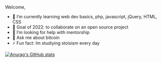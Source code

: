 Welcome,

<!--
**maxrantil/maxrantil** is a ✨ _special_ ✨ repository because its `README.md` (this file) appears on your GitHub profile.
-->

- 🌱 I’m currently learning web dev basics, php, javascript, jQuery, HTML, CSS
- 👯 Goal of 2022: to collaborate on an open source project
- 🤔 I’m looking for help with mentorship 
- 💬 Ask me about bitcoin
- ⚡ Fun fact: Im studiying stoisism every day


[![Anurag's GitHub stats](https://github-readme-stats.vercel.app/api?username=maxrantil)](https://github.com/anuraghazra/github-readme-stats)
